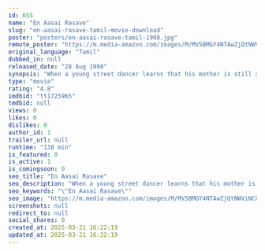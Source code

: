 ```yaml
---
id: 655
name: "En Aasai Rasave"
slug: "en-aasai-rasave-tamil-movie-download"
poster: "posters/en-aasai-rasave-tamil-1998.jpg"
remote_poster: "https://m.media-amazon.com/images/M/MV5BMGY4NTAwZjQtNWViNC00MDliLWEyYmUtNzBjOWZjMjY4OWU5XkEyXkFqcGdeQXVyMTEzNzg0Mjkx._V1_SX300.jpg"
original_language: "Tamil"
dubbed_in: null
released_date: "28 Aug 1998"
synopsis: "When a young street dancer learns that his mother is still alive, he tries every possible way to meet her and reunite his parents."
type: "movie"
rating: "4.8"
imdbid: "tt1725965"
tmdbid: null
views: 0
likes: 0
dislikes: 0
author_id: 1
trailer_url: null
runtime: "138 min"
is_featured: 0
is_active: 1
is_comingsoon: 0
seo_title: "En Aasai Rasave"
seo_description: "When a young street dancer learns that his mother is still alive, he tries every possible way to meet her and reunite his parents."
seo_keywords: "\"En Aasai Rasave\""
seo_image: "https://m.media-amazon.com/images/M/MV5BMGY4NTAwZjQtNWViNC00MDliLWEyYmUtNzBjOWZjMjY4OWU5XkEyXkFqcGdeQXVyMTEzNzg0Mjkx._V1_SX300.jpg"
screenshots: null
redirect_to: null
social_shares: 0
created_at: 2025-03-21 16:22:19
updated_at: 2025-03-21 16:22:19
---
```



